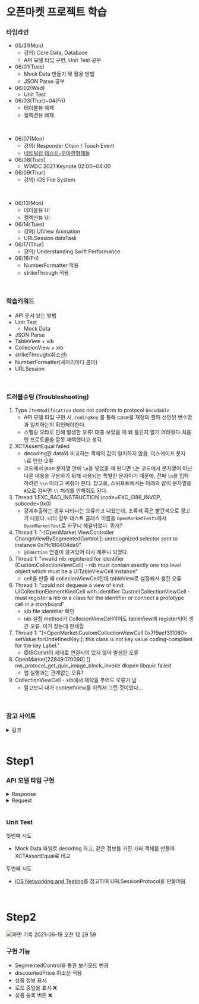 # 오픈마켓 프로젝트 학습

### 타임라인

- 05/31(Mon)
  - 강의) Core Data, Database
  - API 모델 타입 구현, Unit Test 공부
- 06/01(Tues)
  - Mock Data 만들기 및 활용 방법
  - JSON Parse 공부
- 06/02(Wed)
  - Unit Test
- 06/03(Thur)~04(Fri)
  - 테이블뷰 예제
  - 컬렉션뷰 예제
<br>

- 06/07(Mon)
  - 강의) Responder Chain / Touch Event
  - [네트워킹 테스트-우아한형제들](https://woowabros.github.io/swift/2020/12/20/ios-networking-and-testing.html)
- 06/08(Tues)
  - WWDC 2021 Keynote 02:00~04:00
- 06/09(Thur)
  - 강의) iOS File System

<br>

- 06/13(Mon)
  - 테이블뷰 UI
  - 컬렉션뷰 UI
- 06/14(Tues)
  - 강의) UIView Animation
  - URLSession dataTask
- 06/17(Thur)
  - 강의) Understanding Swift Performance
- 06/18(Fri)
  - NumberFormatter 적용
  - strikeThrough 적용

<br>

### 학습키워드
- API 문서 보는 방법
- Unit Test
  - Mock Data
- JSON Parse
- TableView + xib
- CollecionView + xib
- strikeThrough(취소선)
- NumberFormatter(세자리마다 콤마)
- URLSession

<br>

### 트러블슈팅 (Troubleshooting)
1. Type `ItemModification` does not conform to protocol `Decodable`
    - API 모델 타입 구현 시, `CodingKey` 를 통해 case를 재정의 할때 선언된 변수명과 일치하는지 확인해야한다.
    - 스펠링 오타로 인해 발생한 오류! 대충 보았을 때 왜 틀린지 알기 어려웠다.처음엔 프로토콜을 잘못 채택했다고 생각.
2. XCTAssertEqual failed
    - decoding한 data와 비교하는 객체의 값이 일치하지 않음. 이스케이프 문자 `\`로 인한 오류
    - 코드에서 json 문자열 안에 `\n`을 넣었을 때 된다면 `\`는 코드에서 문자열이 아닌 다른 내용을 구분하기 위해 사용되는 특별한 문자이기 때문에, 진짜 `\n`을 입력하려면 `\\n` 이라고 써줘야 한다. 참고로, 스위프트에서는 아래와 같이 문자열을 `#`으로 감싸면 `\\` 처리를 안해줘도 된다.
3. Thread 1:EXC_BAD_INSTRUCTION (code=EXC_I386_INVOP, subcode=0x0)
    - 강제추출하는 경우 나타나는 오류라고 나왔는데, 초록색 혹은 빨간색으로 경고가 나왔다. 나의 경우 테스트 클래스 이름을 `OpenMarketTests`에서 `OpenMarketTest`로 바꾸니 해결되었다. 뭐지?
4. Thread 1: "-[OpenMarket.ViewController ChangeViewBySegmentedControl:]: unrecognized selector sent to instance 0x7fc180404da0"
    - `@IBAction` 연결이 끊겨있어 다시 해주니 되었다.
5. Thread 1: "invalid nib registered for identifier (CustomCollectionViewCell) - nib must contain exactly one top level object which must be a UITableViewCell instance"
    - cell을 만들 때 collecionViewCell인데 tableView로 설정해서 생긴 오류
6. Thread 1: "could not dequeue a view of kind: UICollectionElementKindCell with identifier CustomCollectionViewCell - must register a nib or a class for the identifier or connect a prototype cell in a storyboard"
    - xib file identifier 확인
    - nib 설정 method가 CollecionViewCell이어도 tableView에 register되어 생긴 오류. 이거 찾는데 한세월
7. Thread 1: "[<OpenMarket.CustomCollectionViewCell 0x7f9acf311080> setValue:forUndefinedKey:]: this class is not key value coding-compliant for the key Label."
    - @IBOutlet이 제대로 연결되어 있지 않아 발생한 오류
8. OpenMarket[22849:170090] [] nw_protocol_get_quic_image_block_invoke dlopen libquic failed
    -  앱 실행과는 관계없는 오류?
9. CollectionViewCell - xib에서 제약을 주어도 오류가 남
    - 알고보니 내가 contentView를 지워서 그런 것이었다...

<br>

### 참고 사이트

<details>
<summary> 링크 </summary>
<div markdown="1">

<br>

Mock Data
- [[블로그] [TIL] 27. Mock Data - leeeeunz](https://velog.io/@leeeeunz/Project-2.-Mock-Data)
- [[블로그] Swift의 강력한 mock 객체 만들기 - Jon Reid](https://academy.realm.io/kr/posts/making-mock-objects-more-useful-try-swift-2017/)
- [ObjGen - Mock Data 만드는 사이트](https://beta5.objgen.com/json/local/design)
- [Mockaroo - Mock Data 만드는 사이트](https://www.mockaroo.com/)
- [databasetestdata - Mock Data 만드는 사이트](https://www.databasetestdata.com/)

Unit Test
- [[블로그] UnitTest의 사용법 - Zedd](https://zeddios.tistory.com/48)
- [[위키백과] 유닛테스트](https://ko.wikipedia.org/wiki/%EC%9C%A0%EB%8B%9B_%ED%85%8C%EC%8A%A4%ED%8A%B8)
- [[developer.apple] xctest](https://developer.apple.com/documentation/xctest/xctest)
- [[블로그] [iOS] Custom Mock Network Request - 민소네](http://minsone.github.io/ios/mac/ios-mock-network-request)
- [[블로그] iOS Networking and Testing - 우아한형제들](https://woowabros.github.io/swift/2020/12/20/ios-networking-and-testing.html)
  
JSON, Codable(Encodable, Decodable)
- [Swift ) 왕초보를 위한 Codable / JSON Encoding and Decoding - Zedd](https://zeddios.tistory.com/373)
- [왕초보를 위한 JSON Parsing - 1 (JSON이란?) - Zedd](https://zeddios.tistory.com/90)
- [[블로그] 이스케이프 문자의 JSON Parse 오류에 대해 알아봅니다.](https://falsy.me/%EC%9D%B4%EC%8A%A4%EC%BC%80%EC%9D%B4%ED%94%84-%EB%AC%B8%EC%9E%90%EC%9D%98-json-parse-%EC%98%A4%EB%A5%98%EC%97%90-%EB%8C%80%ED%95%B4-%EC%95%8C%EC%95%84%EB%B4%85%EB%8B%88%EB%8B%A4/)
  
URLSession
- [[공식 프로그래밍 가이드] URL Loading System](https://developer.apple.com/documentation/foundation/url_loading_system)
- [[레퍼런스] URLSession](https://developer.apple.com/documentation/foundation/urlsession)
- [[웹사이트] Postman](https://www.postman.com/)
- [[레퍼런스] HTTP Request Methods](https://developer.mozilla.org/ko/docs/Web/HTTP/Methods)

CollectionView
- [[유투브] 취준생을 위한 아이폰 앱개발 콜렉션뷰 콤포지셔널 레이아웃 fundamental Tutorial (2020) ios collectionView compositional layout](https://www.youtube.com/watch?v=kJMIx0GWYIw&t=398s)
  
NumberFormatter
- [[블로그] iOS에서 세 자리수 마다 콤마(,) 넣기 - 까칠코더](https://kka7.tistory.com/44)
  
strikeThrough
- ([[블로그] [iOS - swift] String에 strikeThrough 적용 (AttributedString)](https://ios-development.tistory.com/238))
</div>
</details>

<br>

# Step1

    
### API 모델 타입 구현

<details>
<summary>Response</summary>
<div markdown="1">

<br>

- ItemPage
  
```swift
struct ItemPage: Decodable {
    var page: Int
    var items: [ItemShortInfo]
}

struct ItemShortInfo: Decodable {
    var id: Int
    var title: String
    var price: Int
    var currency: String
    var stock: Int
    var discountedPrice: Int?
    var thumbnails: [String]
    var registrationDate: Int
    
    private enum CodingKeys: String, CodingKey {
        case id, title, price, currency, stock, thumbnails
        case discountedPrice = "discounted_price"
        case registrationDate = "registration_date"
    }
}
```
  
- ItemDetail
  

```swift
struct ItemDetail: Decodable {
    var id: Int
    var title: String
    var descriptions: String
    var price: Int
    var currency: String
    var stock: Int
    var discountedPrice: Int?
    var thumbnails: [String]
    var images: [String]
    var registrationDate: Int

    private enum CodingKeys: String, CodingKey {
        case id, title, descriptions, price, currency, stock, thumbnails, images
        case discountedPrice = "discounted_price"
        case registrationDate = "registration_date"
    }
}
```

</div>
</details>






<details>
<summary>Request</summary>
<div markdown="1">    
  
  <br>
  
- ItemRegistraion

```swift
struct ItemRegistration {
    var title: String
    var descriptions: String
    var price: Int
    var currency: String
    var stock: Int
    var discountedPrice: Int?
    var images: [String]
    var password: String
    
    private enum CodingKeys: String, CodingKey {
        case title, descriptions, price, currency, stock, images, password
        case discountedPrice = "discounted_price"
    }
}
```

- ItemModification
  
```swift
struct ItemModification {
    var title: String?
    var descriptions: String?
    var price: Int?
    var currency: String?
    var stock: Int?
    var discountedPrice: Int?
    var images: [String]?
    var password: String
    
    private enum CodingKeys: String, CodingKey {
        case title, descriptions, price, currency, stock, images, password
        case discountedPrice = "discounted_price"
    }
}
```
  
</div>
</details>

<br>

### Unit Test
첫번째 시도
- Mock Data 파일로 decoding 하고, 같은 정보를 가진 가짜 객체를 만들어 XCTAssertEqual로 비교   

두번째 시도
- [iOS Networking and Testing](https://woowabros.github.io/swift/2020/12/20/ios-networking-and-testing.html)를 참고하여 URLSessionProtocol을 만들어봄.

<br>

# Step2
![화면 기록 2021-06-19 오전 12 29 59](https://user-images.githubusercontent.com/65153742/122584973-ee33aa80-d095-11eb-8eb2-57d08c8fb06b.gif)
### 구현 기능
- SegmentedControl을 통한 보기모드 변경
- discountedPrice 취소선 적용
- 상품 정보 표시
- 로드 중임을 표시 ❌
- 상품 등록 버튼 ❌
